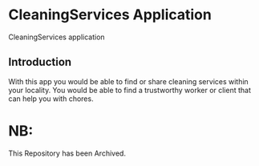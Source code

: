 # CleaningServices Application

CleaningServices application 

## Introduction

With this app you would be able to find or share cleaning services within your locality. 
You would be able to find a trustworthy worker or client that can help you with chores.

# NB: 

This Repository has been Archived.